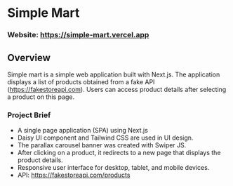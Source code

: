 # Simple Mart

### Website: https://simple-mart.vercel.app

## Overview

Simple mart is a simple web application built with Next.js. The application displays a list of products obtained from a fake API (https://fakestoreapi.com). Users can access product details after selecting a product on this page.

### Project Brief
 - A single page application (SPA) using Next.js
 - Daisy UI component and Tailwind CSS are used in UI design.
 - The parallax carousel banner was created with Swiper JS.
 - After clicking on a product, it redirects to a new page that displays the product details.
 - Responsive user interface for desktop, tablet, and mobile devices.
 - API: https://fakestoreapi.com/products


